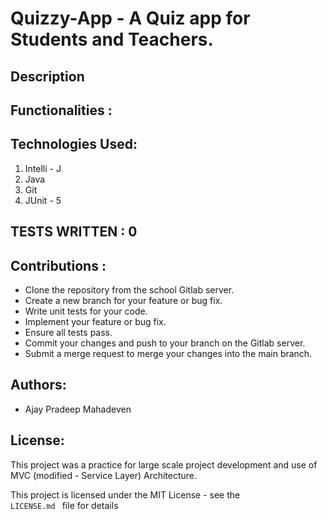 # Quizzy-App - A Quiz app for Students and Teachers.

## Description

## Functionalities :

## Technologies Used:

<ol>
<li>Intelli - J</li>
<li>Java</li>
<li>Git</li>
<li> JUnit - 5</li>
</ol>

## TESTS WRITTEN : 0

## Contributions :

<ul>
<li> Clone the repository from the school Gitlab server.
<li> Create a new branch for your feature or bug fix.
<li> Write unit tests for your code.
<li> Implement your feature or bug fix.
<li> Ensure all tests pass.
<li> Commit your changes and push to your branch on the Gitlab server.
<li> Submit a merge request to merge your changes into the main branch.
</ul>

## Authors:

<ul>
<li>  Ajay Pradeep Mahadeven </li>
</ul>

## License:

This project was a practice for large scale project development and use of MVC (modified - Service Layer) Architecture.

This project is licensed under the MIT License - see the <code> LICENSE.md </code> file for details